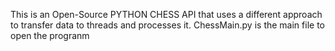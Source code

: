 This is an Open-Source PYTHON CHESS API that uses a different approach to transfer data to threads and processes it.
ChessMain.py is the main file to open the progranm
